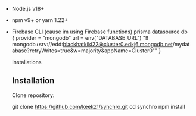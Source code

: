 - Node.js v18+
- npm v9+ or yarn 1.22+
- Firebase CLI (cause im using Firebase functions)
  prisma
   datasource db {
     provider = "mongodb"
     url      = env("DATABASE_URL")   "!! mongodb+srv://edd:blackhatkiki22@cluster0.edkj6.mongodb.net/mydatabase?retryWrites=true&w=majority&appName=Cluster0""
   }

   Installations 
   ## Installation
  Clone repository:
    
   git clone https://github.com/keekz1/synchro.git 
   cd synchro 
   npm install